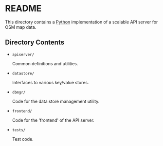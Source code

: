 # README

This directory contains a [Python][python] implementation of a
scalable API server for OSM map data.

## Directory Contents

* `apiserver/`

    Common definitions and utilities.

* `datastore/`

    Interfaces to various key/value stores.

* `dbmgr/`

    Code for the data store management utility.

* `frontend/`

    Code for the 'frontend' of the API server.

* `tests/`

    Test code. 

<!-- References. -->

 [python]: http://www.python.org/ "The Python Programming Language"
